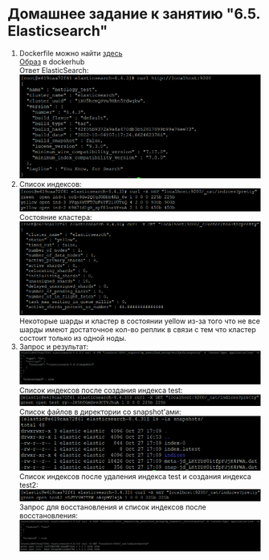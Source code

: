 # Домашнее задание к занятию "6.5. Elasticsearch"
1. Dockerfile можно найти [здесь](./dockerfiles/Dockerfile)  
   [Образ](https://hub.docker.com/repository/docker/pavelorlov1/netology-6.5) в dockerhub  
   Ответ ElasticSearch:  
   ![elastic](./pictures/elastic.PNG)
2. Список индексов:  
   ![indices](./pictures/indices.PNG)  
   Состояние кластера:  
   ![health](./pictures/health.PNG)  
   Некоторые шарды и кластер в состоянии yellow из-за того что не все шарды имеют достаточное кол-во реплик в связи с тем что кластер состоит только из одной ноды.
3. Запрос и результат:  
   ![snapshot](./pictures/snapshot.PNG)  
   Список индексов после создания индекса test:  
   ![indices 2](./pictures/indices%202.PNG)  
   Список файлов в директории со snapshot'ами:  
   ![snapshots](./pictures/snapshots.PNG)  
   Список индексов после удаления индекса test и создания индекса test2:  
   ![indices 3](./pictures/indices%203.PNG)  
   Запрос для восстановления и список индексов после восстановления:  
   ![indices 4](./pictures/indices%204.PNG)